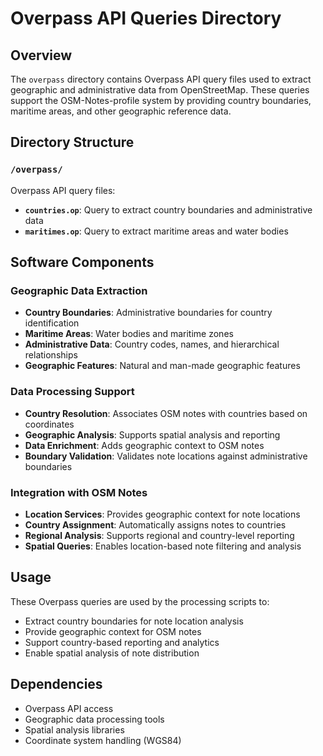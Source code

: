 # Overpass API Queries Directory

## Overview
The `overpass` directory contains Overpass API query files used to extract 
geographic and administrative data from OpenStreetMap. These queries support the 
OSM-Notes-profile system by providing country boundaries, maritime areas, and 
other geographic reference data.

## Directory Structure

### `/overpass/`
Overpass API query files:
- **`countries.op`**: Query to extract country boundaries and administrative data
- **`maritimes.op`**: Query to extract maritime areas and water bodies

## Software Components

### Geographic Data Extraction
- **Country Boundaries**: Administrative boundaries for country identification
- **Maritime Areas**: Water bodies and maritime zones
- **Administrative Data**: Country codes, names, and hierarchical relationships
- **Geographic Features**: Natural and man-made geographic features

### Data Processing Support
- **Country Resolution**: Associates OSM notes with countries based on coordinates
- **Geographic Analysis**: Supports spatial analysis and reporting
- **Data Enrichment**: Adds geographic context to OSM notes
- **Boundary Validation**: Validates note locations against administrative boundaries

### Integration with OSM Notes
- **Location Services**: Provides geographic context for note locations
- **Country Assignment**: Automatically assigns notes to countries
- **Regional Analysis**: Supports regional and country-level reporting
- **Spatial Queries**: Enables location-based note filtering and analysis

## Usage
These Overpass queries are used by the processing scripts to:
- Extract country boundaries for note location analysis
- Provide geographic context for OSM notes
- Support country-based reporting and analytics
- Enable spatial analysis of note distribution

## Dependencies
- Overpass API access
- Geographic data processing tools
- Spatial analysis libraries
- Coordinate system handling (WGS84) 

